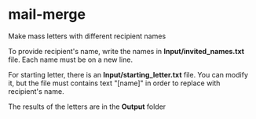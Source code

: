 # mail-merge
Make mass letters with different recipient names

To provide recipient's name, write the names in **Input/invited_names.txt** file. Each name must be on a new line.

For starting letter, there is an **Input/starting_letter.txt** file. You can modify it, but the file must contains text "[name]" in order to replace with recipient's name.

The results of the letters are in the **Output** folder
